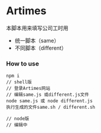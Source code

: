 # Artimes

本脚本用来填写公司工时用
* 统一脚本（same）
* 不同脚本（different）

### How to use
```$xslt
npm i
// shell版
// 登录Artimes网站
// 编辑same.js 或different.js文件
node same.js 或 node different.js
执行生成的文件same.sh / different.sh

// node版
// 编辑中
```